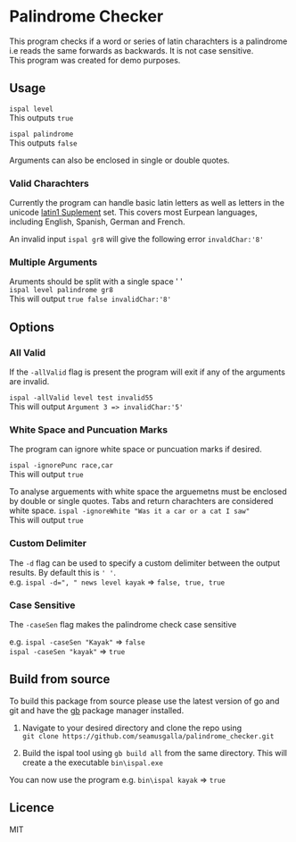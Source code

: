 # Palindrome Checker

This program checks if a word or series of latin charachters is a palindrome i.e reads the same forwards as backwards. It is not case sensitive.  
This program was created for demo purposes.

## Usage

``ispal level``  
This outputs `true`

``ispal palindrome``  
This outputs `false`

Arguments can also be enclosed in single or double quotes.

### Valid Charachters
Currently the program can handle basic latin letters as well as letters in the unicode [latin1 Suplement](https://en.wikipedia.org/wiki/List_of_Unicode_characters) set. This covers most Eurpean languages, including English, Spanish, German and French.

An invalid input `ispal gr8` will give the following error `invaldChar:'8'`

### Multiple Arguments
Aruments should be split with a single space ' '  
``ispal level palindrome gr8``  
This will output `true false invalidChar:'8'`

## Options

### All Valid
If the `-allValid` flag is present the program will exit if any of the arguments are invalid.

``ispal -allValid level test invalid55``  
This will output `Argument 3 => invalidChar:'5'`  

### White Space and Puncuation Marks
The program can ignore white space or puncuation marks if desired.

``ispal -ignorePunc race,car``  
This will output `true`

To analyse arguements with white space the arguemetns must be enclosed by double or single quotes. Tabs and return charachters are considered white space.
``ispal -ignoreWhite "Was it a car or a cat I saw"``  
This will output `true`

### Custom Delimiter
The `-d` flag can be used to specify a custom delimiter between the output results. By default this is `' '`.  
e.g.
`ispal -d=", " news level kayak` => `false, true, true`

### Case Sensitive
The `-caseSen` flag makes the palindrome check case sensitive

e.g.
`ispal -caseSen "Kayak"` => `false`  
`ispal -caseSen "kayak"` => `true`

## Build from source
To build this package from source please use the latest version of go and git and have the [gb](https://getgb.io) package manager installed.

1. Navigate to your desired directory and clone the repo using  
`git clone https://github.com/seamusgalla/palindrome_checker.git`

2. Build the ispal tool using  `gb build all` from the same directory.
This will create a the executable `bin\ispal.exe`

You can now use the program e.g. `bin\ispal kayak` => `true`

## Licence

MIT
